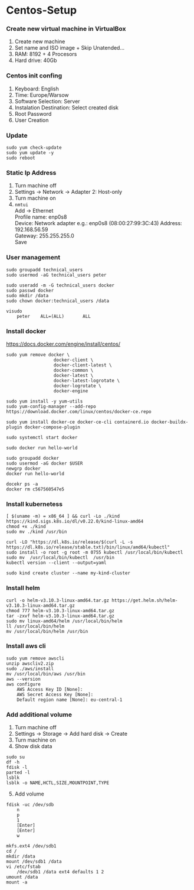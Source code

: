 # Centos-Setup

### Create new virtual machine in VirtualBox
1. Create new machine
2. Set name and ISO image + Skip Unatended...
3. RAM: 8192 + 4 Procesors
4. Hard drive: 40Gb

### Centos init confing
1. Keyboard: English
2. Time: Europe/Warsow
3. Software Selection: Server
4. Instalation Destination: Select created disk
5. Root Password
6. User Creation

### Update
```
sudo yum check-update
sudo yum update -y
sudo reboot
```

### Static Ip Address
1. Turn machine off
2. Settings -> Network -> Adapter 2: Host-only
3. Turn machine on
4. ``` nmtui ``` <br/> 
Add -> Ethernet <br/>
Profile name: enp0s8 <br/>
Device: Network adapter e.g.: enp0s8 (08:00:27:99:3C:43)
Address: 192.168.56.59 <br/>
Gateway: 255.255.255.0 <br/>
Save <br/>


### User management
```
sudo groupadd technical_users
sudo usermod -aG technical_users peter

sudo useradd -m -G technical_users docker
sudo passwd docker
sudo mkdir /data
sudo chown docker:technical_users /data

visudo
    peter    ALL=(ALL)       ALL
```

### Install docker
https://docs.docker.com/engine/install/centos/
```
sudo yum remove docker \
                  docker-client \
                  docker-client-latest \
                  docker-common \
                  docker-latest \
                  docker-latest-logrotate \
                  docker-logrotate \
                  docker-engine

sudo yum install -y yum-utils
sudo yum-config-manager --add-repo https://download.docker.com/linux/centos/docker-ce.repo

sudo yum install docker-ce docker-ce-cli containerd.io docker-buildx-plugin docker-compose-plugin

sudo systemctl start docker

sudo docker run hello-world

sudo groupadd docker
sudo usermod -aG docker $USER
newgrp docker
docker run hello-world

docekr ps -a
docker rm c567560547e5
```

### Install kubernetess
```
[ $(uname -m) = x86_64 ] && curl -Lo ./kind https://kind.sigs.k8s.io/dl/v0.22.0/kind-linux-amd64
chmod +x ./kind
sudo mv ./kind /usr/bin

curl -LO "https://dl.k8s.io/release/$(curl -L -s https://dl.k8s.io/release/stable.txt)/bin/linux/amd64/kubectl"
sudo install -o root -g root -m 0755 kubectl /usr/local/bin/kubectl
sudo mv  /usr/local/bin/kubectl  /usr/bin
kubectl version --client --output=yaml

sudo kind create cluster --name my-kind-cluster
```

### Install helm
```
curl -o helm-v3.10.3-linux-amd64.tar.gz https://get.helm.sh/helm-v3.10.3-linux-amd64.tar.gz
chmod 777 helm-v3.10.3-linux-amd64.tar.gz
tar -zxvf helm-v3.10.3-linux-amd64.tar.gz
sudo mv linux-amd64/helm /usr/local/bin/helm
ll /usr/local/bin/helm
mv /usr/local/bin/helm /usr/bin
```









### Install aws cli
```
sudo yum remove awscli
unzip awscliv2.zip
sudo ./aws/install
mv /usr/local/bin/aws /usr/bin
aws --version
aws configure
    AWS Access Key ID [None]: 
    AWS Secret Access Key [None]: 
    Default region name [None]: eu-central-1

```


### Add additional volume
1. Turn machine off
2. Settings -> Storage -> Add hard disk -> Create
3. Turn machine on
4. Show disk data
```
sudo su
df -h
fdisk -l
parted -l
lsblk
lsblk -o NAME,HCTL,SIZE,MOUNTPOINT,TYPE
```
5. Add volume
```
fdisk -uc /dev/sdb
    n
    p
    1
    [Enter]
    [Enter]
    w

mkfs.ext4 /dev/sdb1
cd /
mkdir /data
mount /dev/sdb1 /data
vi /etc/fstab
    /dev/sdb1 /data ext4 defaults 1 2
umount /data
mount -a
```